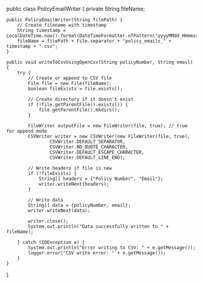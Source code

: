 public class PolicyEmailWriter {
    private String fileName;

    public PolicyEmailWriter(String filePath) {
        // Create filename with timestamp
        String timestamp = LocalDateTime.now().format(DateTimeFormatter.ofPattern("yyyyMMdd_HHmmss"));
        fileName = filePath + File.separator + "policy_emails_" + timestamp + ".csv";
    }

    public void writeToCsvUsingOpenCsv(String policyNumber, String email) {
        try {
            // Create or append to CSV file
            File file = new File(fileName);
            boolean fileExists = file.exists();

            // Create directory if it doesn't exist
            if (!file.getParentFile().exists()) {
                file.getParentFile().mkdirs();
            }

            FileWriter outputFile = new FileWriter(file, true); // true for append mode
            CSVWriter writer = new CSVWriter(new FileWriter(file, true),
                    CSVWriter.DEFAULT_SEPARATOR,
                    CSVWriter.NO_QUOTE_CHARACTER,
                    CSVWriter.DEFAULT_ESCAPE_CHARACTER,
                    CSVWriter.DEFAULT_LINE_END);

            // Write headers if file is new
            if (!fileExists) {
                String[] headers = {"Policy Number", "Email"};
                writer.writeNext(headers);
            }

            // Write data
            String[] data = {policyNumber, email};
            writer.writeNext(data);

            writer.close();
            System.out.println("Data successfully written to " + fileName);

        } catch (IOException e) {
            System.out.println("Error writing to CSV: " + e.getMessage());
            logger.error("CSV write error: " + e.getMessage());
        }
    }
}
